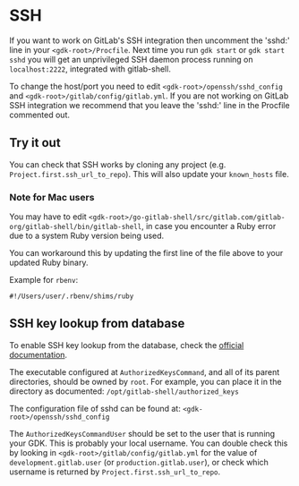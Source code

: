 # SSH

If you want to work on GitLab's SSH integration then uncomment the
'sshd:' line in your `<gdk-root>/Procfile`. Next time you run `gdk start` or `gdk start sshd`
you will get an unprivileged SSH daemon process running on
`localhost:2222`, integrated with gitlab-shell.

To change the host/port you need to edit `<gdk-root>/openssh/sshd_config` and
`<gdk-root>/gitlab/config/gitlab.yml`. If you are not working on GitLab SSH
integration we recommend that you leave the 'sshd:' line in the
Procfile commented out.

## Try it out

You can check that SSH works by cloning any project (e.g. `Project.first.ssh_url_to_repo`).
This will also update your `known_hosts` file.

### Note for Mac users

You may have to edit `<gdk-root>/go-gitlab-shell/src/gitlab.com/gitlab-org/gitlab-shell/bin/gitlab-shell`,
in case you encounter a Ruby error due to a system Ruby version being used.

You can workaround this by updating the first line of the file above to your updated Ruby binary.

Example for `rbenv`:

```
#!/Users/user/.rbenv/shims/ruby
```

## SSH key lookup from database

To enable SSH key lookup from the database, check the
[official documentation](https://docs.gitlab.com/ee/administration/operations/speed_up_ssh.html#the-solution).

The executable configured at `AuthorizedKeysCommand`, and all of its
parent directories, should be owned by `root`. For example, you can
place it in the directory as documented: `/opt/gitlab-shell/authorized_keys`

The configuration file of sshd can be found at: `<gdk-root>/openssh/sshd_config`

The `AuthorizedKeysCommandUser` should be set to the user that is running your GDK.
This is probably your local username. You can double check this by looking in `<gdk-root>/gitlab/config/gitlab.yml`
for the value of `development.gitlab.user` (or `production.gitlab.user`),
or check which username is returned by `Project.first.ssh_url_to_repo`.
